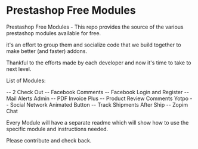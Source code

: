 Prestashop Free Modules
=====================

Prestashop Free Modules - This repo provides the source of the various prestashop modules available for free.

it's an effort to group them and socialize code that we build together to make better (and faster) addons.

Thankful to the efforts made by each developer and now it's time to take to next level.


List of Modules:

-- 2 Check Out
-- Facebook Comments
-- Facebook Login and Register
-- Mail Alerts Admin
-- PDF Invoice Plus
-- Product Review Comments Yotpo
-- Social Network Animated Button
-- Track Shipments After Ship
-- Zopim Chat

Every Module will have a separate readme which will show how to use the specific module and instructions needed.

Please contribute and check back.
